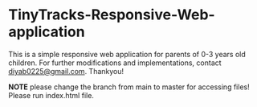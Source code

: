 # TinyTracks-Responsive-Web-application
This is a simple responsive web application for parents of 0-3 years old children. For further modifications and implementations, contact diyab0225@gmail.com. Thankyou!

**NOTE**
please change the branch from main to master for accessing files!
Please run index.html file.

